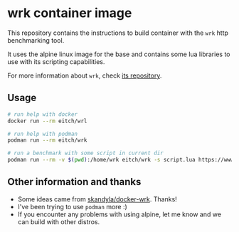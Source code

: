 # wrk container image

This repository contains the instructions to build container with the `wrk`
http benchmarking tool.

It uses the alpine linux image for the base and contains some lua libraries
to use with its scripting capabilities.

For more information about `wrk`, check [its repository](https://github.com/wg/wrk).

## Usage

```bash
# run help with docker
docker run --rm eitch/wrl

# run help with podman
podman run --rm eitch/wrk

# run a benchmark with some script in current dir
podman run --rm -v $(pwd):/home/wrk eitch/wrk -s script.lua https://www.example.com
```

## Other information and thanks

* Some ideas came from [skandyla/docker-wrk](https://github.com/skandyla/docker-wrk). Thanks!
* I've been trying to use `podman` more :)
* If you encounter any problems with using alpine, let me know and we can build with
  other distros.
